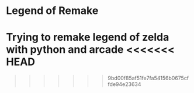 # Legend of Remake

Trying to remake legend of zelda with python and arcade
<<<<<<< HEAD
=======


>>>>>>> 9bd00f85af51fe7fa54156b0675cffde94e23634
